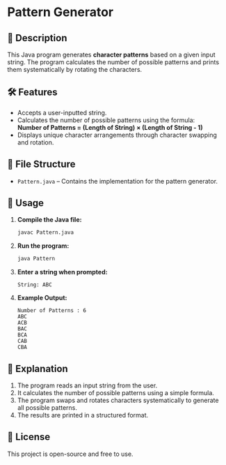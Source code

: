 # Pattern Generator

## 📌 Description
This Java program generates **character patterns** based on a given input string. The program calculates the number of possible patterns and prints them systematically by rotating the characters.

## 🛠 Features
- Accepts a user-inputted string.
- Calculates the number of possible patterns using the formula:  
  **Number of Patterns = (Length of String) × (Length of String - 1)**
- Displays unique character arrangements through character swapping and rotation.

## 📂 File Structure
- `Pattern.java` – Contains the implementation for the pattern generator.

## 🚀 Usage
1. **Compile the Java file:**
   ```sh
   javac Pattern.java
   ```
2. **Run the program:**
   ```sh
   java Pattern
   ```
3. **Enter a string when prompted:**
   ```
   String: ABC
   ```
4. **Example Output:**
   ```
   Number of Patterns : 6
   ABC
   ACB
   BAC
   BCA
   CAB
   CBA
   ```

## 📝 Explanation
1. The program reads an input string from the user.
2. It calculates the number of possible patterns using a simple formula.
3. The program swaps and rotates characters systematically to generate all possible patterns.
4. The results are printed in a structured format.

## 📜 License
This project is open-source and free to use.

